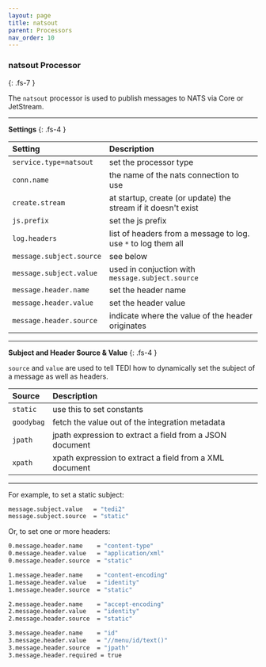 ```yaml
---
layout: page
title: natsout
parent: Processors
nav_order: 10
---
```


### natsout Processor
{: .fs-7 }

The `natsout` processor is used to publish messages to NATS via Core or JetStream.


---

**Settings**
{: .fs-4 }


| **Setting**                   | **Description**           |
|:------------------------------|:--------------------------|
| `service.type=natsout`        | set the processor type |
| `conn.name`                   | the name of the nats connection to use |
| `create.stream`               | at startup, create (or update) the stream if it doesn't exist |
| `js.prefix`                   | set the js prefix |
| `log.headers`                 | list of headers from a message to log. use `*` to log them all |
| `message.subject.source`      | see below  |
| `message.subject.value`       | used in conjuction with `message.subject.source` |
| `message.header.name`         | set the header name|
| `message.header.value`        | set the header value |
| `message.header.source`       | indicate where the value of the header originates |

---

**Subject and Header Source & Value**
{: .fs-4 }

`source` and `value` are used to tell TEDI how to dynamically set the subject of a message as well as headers.

| **Source**                    | **Description**           |
|:------------------------------|:--------------------------|
| `static`                      | use this to set constants |
| `goodybag`                    | fetch the value out of the integration metadata  |
| `jpath`                       | jpath expression to extract a field from a JSON document  |
| `xpath`                       | xpath expression to extract a field from a XML document  |

---

For example, to set  a static subject:

```sh
message.subject.value   = "tedi2"
message.subject.source  = "static"
```

Or, to set one or more headers:

```sh
0.message.header.name    = "content-type"
0.message.header.value   = "application/xml"
0.message.header.source  = "static"

1.message.header.name    = "content-encoding"
1.message.header.value   = "identity"
1.message.header.source  = "static"

2.message.header.name    = "accept-encoding"
2.message.header.value   = "identity"
2.message.header.source  = "static"

3.message.header.name    = "id"
3.message.header.value   = "//menu/id/text()"
3.message.header.source  = "jpath"
3.message.header.required = true
```

